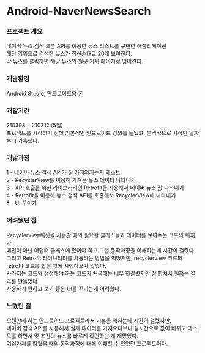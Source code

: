 # Android-NaverNewsSearch

### 프로젝트 개요
네이버 뉴스 검색 오픈 API를 이용한 뉴스 리스트를 구현한 애플리케이션   
해당 키워드로 검색한 뉴스가 최신순대로 20개 보여진다.   
각 뉴스를 클릭하면 해당 뉴스의 원문 기사 페이지로 넘어간다.   

### 개발환경
Android Studio, 안드로이드용 폰

### 개발기간
210308 ~ 210312 (5일)   
프로젝트를 시작하기 전에 기본적인 안드로이드 강의를 들었고,
본격적으로 시작한 날짜부터 기록했다.

### 개발과정
1 - 네이버 뉴스 검색 API가 잘 가져와지는지 테스트   
2 - RecyclerView를 이용해 가져온 뉴스 데이터 나타내기   
3 - API 호출을 위한 라이브러리인 Retrofit을 사용해서 네이버 뉴스 값 나타내기   
4 - Retrofit을 이용해 뉴스 검색 API를 호출해서 RecyclerView에 나타내기   
5 - UI 꾸미기   

### 어려웠던 점
Recyclerview위젯을 사용할 때의 필요한 클래스들과 데이터를 보여주는 코드의 위치가    
메인이 아닌 어댑터 클래스에 있어야 하고 그런 동작과정을 이해하는데 시간이 걸렸다.   
그리고 Retrofit 라이브러리를 사용하는 방법을 익혔지만,
recyclerview 코드와 retrofit 코드를 합칠 때에 시행착오가 많았다.   
사라지는 코드와 생성해야 하는 코드가 처음에는 너무 헷갈렸지만 잘 합쳐서 원하는 결과를 만들었다.   
사용하기 편하고 보기 좋은 UI를 꾸미는게 어려웠다.   

### 느꼈던 점
오랜만에 하는 안드로이드 프로젝트라서 기본을 익히는데 시간이 걸렸지만,   
네이버 검색 API를 사용해서 실제 데이터를 가져오다보니 실시간으로 값이 바뀌고
테스트를 하면서 몇 초전의 뉴스를 빠르게 확인하는 게 재밌었다.   
여러가지를 합쳤을 때의 동작과정에 대해 이해할 수 있었던 프로젝트이다.   

